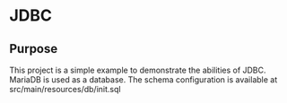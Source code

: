 # JDBC
## Purpose
This project is a simple example to demonstrate the abilities of JDBC.
MariaDB is used as a database.
The schema configuration is available at src/main/resources/db/init.sql 